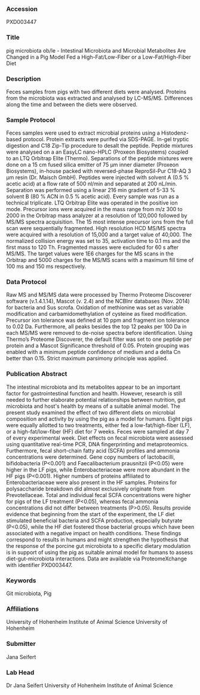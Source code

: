 ### Accession
PXD003447

### Title
pig microbiota ob/le -  Intestinal Microbiota and Microbial Metabolites Are Changed in a Pig Model Fed a High-Fat/Low-Fiber or a Low-Fat/High-Fiber Diet

### Description
Feces samples from pigs with two different diets were analysed. Proteins from the microbiota was extracted and analysed by LC-MS/MS. Differences along the time and between the diets were observed.

### Sample Protocol
Feces samples were used to extract microbial proteins using a Histodenz-based protocol. Protein extracts were purifed via SDS-PAGE. In-gel tryptic digestion and C18 Zip-Tip procedure to desalt the peptide. Peptide mixtures were analysed on a an EasyLC nano-HPLC (Proxeon Biosystems) coupled to an LTQ Orbitrap Elite (Thermo). Separations of the peptide mixtures were done on a 15 cm fused silica emitter of 75 µm inner diameter (Proxeon Biosystems), in-house packed with reversed-phase ReproSil-Pur C18-AQ 3 µm resin (Dr. Maisch GmbH). Peptides were injected with solvent A (0.5 % acetic acid) at a flow rate of 500 nl/min and separated at 200 nL/min. Separation was performed using a linear 216 min gradient of 5-33 % solvent B (80 % ACN in 0.5 % acetic acid). Every sample was run as a technical triplicate. LTQ Orbitrap Elite was operated in the positive ion mode. Precursor ions were acquired in the mass range from m/z 300 to 2000 in the Orbitrap mass analyzer at a resolution of 120,000 followed by MS/MS spectra acquisition. The 15 most intense precursor ions from the full scan were sequentially fragmented. High resolution HCD MS/MS spectra were acquired with a resolution of 15,000 and a target value of 40,000. The normalized collision energy was set to 35, activation time to 0.1 ms and the first mass to 120 Th. Fragmented masses were excluded for 60 s after MS/MS. The target values were 1E6 charges for the MS scans in the Orbitrap and 5000 charges for the MS/MS scans with a maximum fill time of 100 ms and 150 ms respectively.

### Data Protocol
Raw MS and MS/MS data were processed by Thermo Proteome Discoverer software (v.1.4.1.14), Mascot (v. 2.4) and the NCBInr databases (Nov. 2014) for bacteria and Sus scrofa. Oxidation of methionine was set as variable modification and carbamidomethylation of cysteine as fixed modification. Precursor ion tolerance was defined at 10 ppm and fragment ion tolerance to 0.02 Da. Furthermore, all peaks besides the top 12 peaks per 100 Da in each MS/MS were removed to de-noise spectra before identification. Using Thermo’s Proteome Discoverer, the default filter was set to one peptide per protein and a Mascot Significance threshold of 0.05. Protein grouping was enabled with a minimum peptide confidence of medium and a delta Cn better than 0.15. Strict maximum parsimony principle was applied.

### Publication Abstract
The intestinal microbiota and its metabolites appear to be an important factor for gastrointestinal function and health. However, research is still needed to further elaborate potential relationships between nutrition, gut microbiota and host's health by means of a suitable animal model. The present study examined the effect of two different diets on microbial composition and activity by using the pig as a model for humans. Eight pigs were equally allotted to two treatments, either fed a low-fat/high-fiber (LF), or a high-fat/low-fiber (HF) diet for 7 weeks. Feces were sampled at day 7 of every experimental week. Diet effects on fecal microbiota were assessed using quantitative real-time PCR, DNA fingerprinting and metaproteomics. Furthermore, fecal short-chain fatty acid (SCFA) profiles and ammonia concentrations were determined. Gene copy numbers of lactobacilli, bifidobacteria (P&lt;0.001) and Faecalibacterium prausnitzii (P&lt;0.05) were higher in the LF pigs, while Enterobacteriaceae were more abundant in the HF pigs (P&lt;0.001). Higher numbers of proteins affiliated to Enterobacteriaceae were also present in the HF samples. Proteins for polysaccharide breakdown did almost exclusively originate from Prevotellaceae. Total and individual fecal SCFA concentrations were higher for pigs of the LF treatment (P&lt;0.05), whereas fecal ammonia concentrations did not differ between treatments (P&gt;0.05). Results provide evidence that beginning from the start of the experiment, the LF diet stimulated beneficial bacteria and SCFA production, especially butyrate (P&lt;0.05), while the HF diet fostered those bacterial groups which have been associated with a negative impact on health conditions. These findings correspond to results in humans and might strengthen the hypothesis that the response of the porcine gut microbiota to a specific dietary modulation is in support of using the pig as suitable animal model for humans to assess diet-gut-microbiota interactions. Data are available via ProteomeXchange with identifier PXD003447.

### Keywords
Git microbiota, Pig

### Affiliations
University of Hohenheim Institute of Animal Science
University of Hohenheim

### Submitter
Jana Seifert

### Lab Head
Dr Jana Seifert
University of Hohenheim Institute of Animal Science


